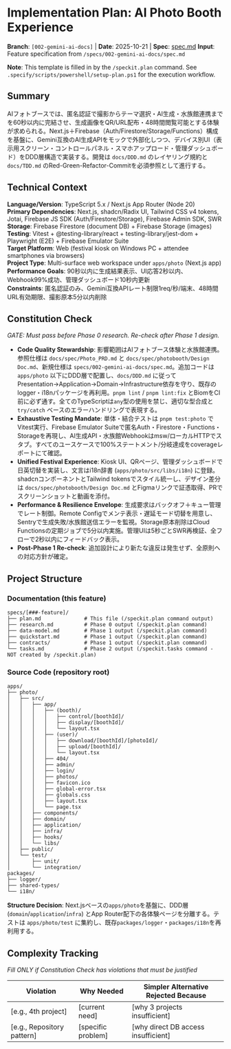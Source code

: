 # Implementation Plan: AI Photo Booth Experience

**Branch**: `[002-gemini-ai-docs]` | **Date**: 2025-10-21 | **Spec**: [spec.md](./spec.md)
**Input**: Feature specification from `/specs/002-gemini-ai-docs/spec.md`

**Note**: This template is filled in by the `/speckit.plan` command. See `.specify/scripts/powershell/setup-plan.ps1` for the execution workflow.
## Summary

AIフォトブースでは、匿名認証で撮影からテーマ選択・AI生成・水族館連携までを60秒以内に完結させ、生成画像をQR/URL配布・48時間閲覧可能とする体験が求められる。Next.js＋Firebase（Auth/Firestore/Storage/Functions）構成を基盤に、Gemini互換のAI生成APIをモックで外部化しつつ、デバイス別UI（表示用スクリーン・コントロールパネル・スマホアップロード・管理ダッシュボード）をDDD層構造で実装する。開発は `docs/DDD.md` のレイヤリング規約と `docs/TDD.md` のRed-Green-Refactor-Commitを必須参照として進行する。

## Technical Context

**Language/Version**: TypeScript 5.x / Next.js App Router (Node 20)  
**Primary Dependencies**: Next.js, shadcn/Radix UI, Tailwind CSS v4 tokens, Jotai, Firebase JS SDK (Auth/Firestore/Storage), Firebase Admin SDK, SWR  
**Storage**: Firebase Firestore (document DB) + Firebase Storage (images)  
**Testing**: Vitest + @testing-library/react + testing-library/jest-dom + Playwright (E2E) + Firebase Emulator Suite  
**Target Platform**: Web (festival kiosk on Windows PC + attendee smartphones via browsers)  
**Project Type**: Multi-surface web workspace under `apps/photo` (Next.js app)  
**Performance Goals**: 90秒以内に生成結果表示、UI応答2秒以内、Webhook99%成功、管理ダッシュボード10秒内更新  
**Constraints**: 匿名認証のみ、Gemini互換APIレート制限1req/秒/端末、48時間URL有効期限、撮影原本5分以内削除  

## Constitution Check

*GATE: Must pass before Phase 0 research. Re-check after Phase 1 design.*

- **Code Quality Stewardship**: 影響範囲はAIフォトブース体験と水族館連携。参照仕様は `docs/spec/Photo_PRD.md` と `docs/spec/photobooth/Design Doc.md`、新規仕様は `specs/002-gemini-ai-docs/spec.md`。追加コードは `apps/photo` 以下にDDD層で配置し、`docs/DDD.md` に従ってPresentation→Application→Domain→Infrastructure依存を守り、既存のlogger・i18nパッケージを再利用。`pnpm lint` / `pnpm lint:fix` とBiomをCI前に必ず通す。全てのTypeScriptは`any`型の使用を禁じ、適切な型合成と `try/catch` ベースのエラーハンドリングで表現する。
- **Exhaustive Testing Mandate**: 単体・結合テストは `pnpm test:photo` でVitest実行、Firebase Emulator Suiteで匿名Auth・Firestore・Functions・Storageを再現し、AI生成API・水族館Webhookはmsw/ローカルHTTPでスタブ。すべてのユースケースで100%ステートメント/分岐達成をcoverageレポートにて確認。
- **Unified Festival Experience**: Kiosk UI、QRページ、管理ダッシュボードで日英切替を実装し、文言はi18n辞書 (`apps/photo/src/libs/i18n`) に登録。shadcnコンポーネントとTailwind tokensでスタイル統一し、デザイン差分は `docs/spec/photobooth/Design Doc.md` とFigmaリンクで証憑取得、PRでスクリーンショットと動画を添付。
- **Performance & Resilience Envelope**: 生成要求はバックオフ＋キュー管理でレート制御。Remote Configでメンテ表示・遅延モード切替を用意し、Sentryで生成失敗/水族館送信エラーを監視。Storage原本削除はCloud Functionsの定期ジョブで5分以内実施。管理UIは5秒ごとSWR再検証、全フローで2秒以内にフィードバック表示。
- **Post-Phase 1 Re-check**: 追加設計により新たな違反は発生せず、全原則への対応方針が確定。

## Project Structure

### Documentation (this feature)

```
specs/[###-feature]/
├── plan.md              # This file (/speckit.plan command output)
├── research.md          # Phase 0 output (/speckit.plan command)
├── data-model.md        # Phase 1 output (/speckit.plan command)
├── quickstart.md        # Phase 1 output (/speckit.plan command)
├── contracts/           # Phase 1 output (/speckit.plan command)
└── tasks.md             # Phase 2 output (/speckit.tasks command - NOT created by /speckit.plan)
```

### Source Code (repository root)
<!--
  ACTION REQUIRED: Replace the placeholder tree below with the concrete layout
  for this feature. Delete unused options and expand the chosen structure with
  real paths (e.g., apps/admin, packages/something). The delivered plan must
  not include Option labels.
-->

```
apps/
├── photo/
│   ├── src/
│   │   ├── app/
│   │   │   ├── (booth)/
│   │   │   │   ├── control/[boothId]/
│   │   │   │   ├── display/[boothId]/
│   │   │   │   └── layout.tsx
│   │   │   ├── (user)/
│   │   │   │   ├── download/[boothId]/[photoId]/
│   │   │   │   ├── upload/[boothId]/
│   │   │   │   └── layout.tsx
│   │   │   ├── 404/
│   │   │   ├── admin/
│   │   │   ├── login/
│   │   │   ├── photos/
│   │   │   ├── favicon.ico
│   │   │   ├── global-error.tsx
│   │   │   ├── globals.css
│   │   │   ├── layout.tsx
│   │   │   └── page.tsx
│   │   ├── components/
│   │   ├── domain/
│   │   ├── application/
│   │   ├── infra/
│   │   ├── hooks/
│   │   └── libs/
│   ├── public/
│   └── test/
│       ├── unit/
│       └── integration/
packages/
├── logger/
├── shared-types/
└── i18n/
```

**Structure Decision**: Next.jsベースの`apps/photo`を基盤に、DDD層 (`domain`/`application`/`infra`) とApp Router配下の各体験ページを分離する。テストは `apps/photo/test` に集約し、既存`packages/logger`・`packages/i18n`を再利用する。

## Complexity Tracking

*Fill ONLY if Constitution Check has violations that must be justified*

| Violation | Why Needed | Simpler Alternative Rejected Because |
|-----------|------------|-------------------------------------|
| [e.g., 4th project] | [current need] | [why 3 projects insufficient] |
| [e.g., Repository pattern] | [specific problem] | [why direct DB access insufficient] |
